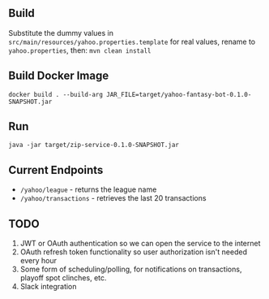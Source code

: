## Build

Substitute the dummy values in `src/main/resources/yahoo.properties.template` for real values, rename to `yahoo.properties`, then:
`mvn clean install`

## Build Docker Image

`docker build . --build-arg JAR_FILE=target/yahoo-fantasy-bot-0.1.0-SNAPSHOT.jar`

## Run

`java -jar target/zip-service-0.1.0-SNAPSHOT.jar`

## Current Endpoints

- `/yahoo/league` - returns the league name
- `/yahoo/transactions` - retrieves the last 20 transactions

## TODO

1. JWT or OAuth authentication so we can open the service to the internet
2. OAuth refresh token functionality so user authorization isn't needed every hour
4. Some form of scheduling/polling, for notifications on transactions, playoff spot clinches, etc.
3. Slack integration
